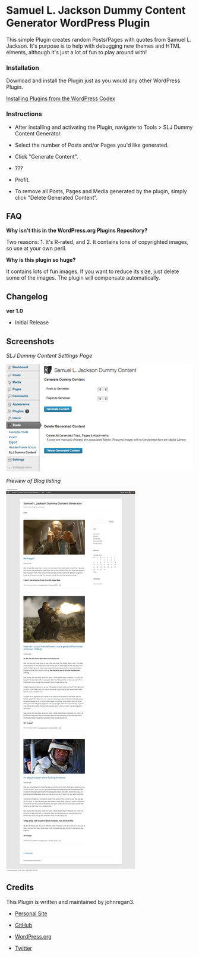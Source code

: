 # Samuel L. Jackson Dummy Content Generator WordPress Plugin

This simple Plugin creates random Posts/Pages with quotes from Samuel L. Jackson.  It's purpose is to help with debugging new themes and HTML elments, although it's just a lot of fun to play around with!

### Installation

Download and install the Plugin just as you would any other WordPress Plugin.

[Installing Plugins from the WordPress Codex](http://codex.wordpress.org/Managing_Plugins#Installing_Plugins "WordPress Codex: Installing Plugins")

### Instructions

- After installing and activating the Plugin, navigate to Tools > SLJ Dummy Content Generator.

- Select the number of Posts and/or Pages you'd like generated.

- Click "Generate Content".

- ???

- Profit.

- To remove all Posts, Pages and Media generated by the plugin, simply click "Delete Generated Content".

## FAQ

**Why isn't this in the WordPress.org Plugins Repository?**

Two reasons:  1. It's R-rated, and 2. It contains tons of copyrighted images, so use at your own peril.

**Why is this plugin so huge?**

It contains lots of fun images.  If you want to reduce its size, just delete some of the images.  The plugin will compensate automatically.

## Changelog

**ver 1.0**

* Initial Release

## Screenshots

_SLJ Dummy Content Settings Page_

![Settings Page](https://github.com/johnregan3/slj-dummy-content/blob/master/assets/screenshot-1.jpg?raw=true)

_Preview of Blog listing_

![Blog Preview](https://github.com/johnregan3/slj-dummy-content/blob/master/assets/screenshot-2.jpg?raw=true)

## Credits

This Plugin is written and maintained by johnregan3.

* [Personal Site](http://johnregan3.com)

* [GitHub](https://github.com/johnregan3)

* [WordPress.org](http://profiles.wordpress.org/johnregan3)

* [Twitter](https://twitter.com/johnregan3)





